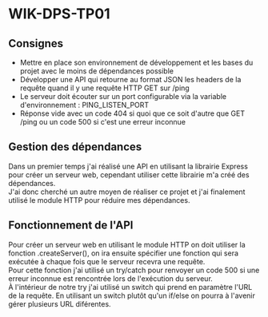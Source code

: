 # WIK-DPS-TP01
## Consignes
- Mettre en place son environnement de développement et les bases du projet avec le moins de dépendances possible
- Développer une API qui retourne au format JSON les headers de la requête quand il y une requête HTTP GET sur /ping
- Le serveur doit écouter sur un port configurable via la variable d'environnement : PING_LISTEN_PORT
- Réponse vide avec un code 404 si quoi que ce soit d'autre que GET /ping ou un code 500 si c'est une erreur inconnue
## Gestion des dépendances
Dans un premier temps j'ai réalisé une API en utilisant la librairie Express pour créer un serveur web, cependant utiliser cette librairie m'a créé des dépendances.  
J'ai donc cherché un autre moyen de réaliser ce projet et j'ai finalement utilisé le module HTTP pour réduire mes dépendances.
## Fonctionnement de l'API
Pour créer un serveur web en utilisant le module HTTP on doit utiliser la fonction .createServer(), on ira ensuite spécifier une fonction qui sera exécutée à chaque fois que le serveur recevra une requête.  
Pour cette fonction j'ai utilisé un try/catch pour renvoyer un code 500 si une erreur inconnue est rencontrée lors de l'exécution du serveur.  
À l'intérieur de notre try j'ai utilisé un switch qui prend en paramètre l'URL de la requête. En utilisant un switch plutôt qu'un if/else on pourra à l'avenir gérer plusieurs URL diférentes.
